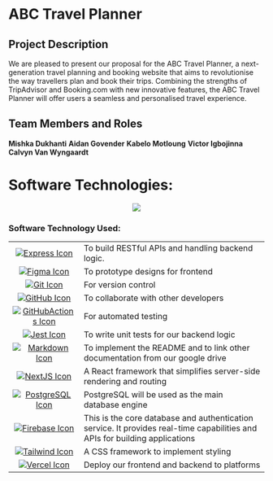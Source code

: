 # ABC Travel Planner
## Project Description
We are pleased to present our proposal for the ABC Travel Planner, a next-generation travel
planning and booking website that aims to revolutionise the way travellers plan and book their
trips. Combining the strengths of TripAdvisor and Booking.com with new innovative features,
the ABC Travel Planner will offer users a seamless and personalised travel experience.

## Team Members and Roles
**Mishka Dukhanti**
**Aidan Govender**
**Kabelo Motloung**
**Victor Igbojinna**
**Calvyn Van Wyngaardt**

# Software Technologies:
<p align="center">
  <a href="https://skillicons.dev">
    <img src="https://skillicons.dev/icons?i=express,figma,git,github,githubactions,jest,md,nextjs,postgres,firebase,tailwind,vercel&perline=6"/>
  </a>
</p>

### Software Technology Used:


<table>
  <tr>
    <td style="text-align:center; vertical-align:middle;"><a href="https://skillicons.dev"><img src="https://skillicons.dev/icons?i=express" alt="Express Icon"></a></td>
    <td style="text-align:left; vertical-align:middle;">To build RESTful APIs and handling backend logic.</td>
  </tr>
  <tr>
    <td style="text-align:center; vertical-align:middle;"><a href="https://skillicons.dev"><img src="https://skillicons.dev/icons?i=figma" alt="Figma Icon"></a></td>
    <td style="text-align:left; vertical-align:middle;">To prototype designs for frontend</td>
  </tr>
  <tr>
    <td style="text-align:center; vertical-align:middle;"><a href="https://skillicons.dev"><img src="https://skillicons.dev/icons?i=git" alt="Git Icon"></a></td>
    <td style="text-align:left; vertical-align:middle;">For version control</td>
  </tr>
  <tr>
    <td style="text-align:center; vertical-align:middle;"><a href="https://skillicons.dev"><img src="https://skillicons.dev/icons?i=github" alt="GitHub Icon"></a></td>
    <td style="text-align:left; vertical-align:middle;">To collaborate with other developers</td>
  </tr>
  <tr>
    <td style="text-align:center; vertical-align:middle;"><a href="https://skillicons.dev"><img src="https://skillicons.dev/icons?i=githubactions" alt="GitHubActions Icon"></a></td>
    <td style="text-align:left; vertical-align:middle;">For automated testing</td>
  </tr>
  <tr>
    <td style="text-align:center; vertical-align:middle;"><a href="https://skillicons.dev"><img src="https://skillicons.dev/icons?i=jest" alt="Jest Icon"></a></td>
    <td style="text-align:left; vertical-align:middle;">To write unit tests for our backend logic</td>
  </tr>
  <tr>
    <td style="text-align:center; vertical-align:middle;"><a href="https://skillicons.dev"><img src="https://skillicons.dev/icons?i=md" alt="Markdown Icon"></a></td>
    <td style="text-align:left; vertical-align:middle;">To implement the README and to link other documentation from our google drive</td>
  </tr>
  <tr>
    <td style="text-align:center; vertical-align:middle;"><a href="https://skillicons.dev"><img src="https://skillicons.dev/icons?i=nextjs" alt="NextJS Icon"></a></td>
    <td style="text-align:left; vertical-align:middle;">A React framework that simplifies server-side rendering and routing</td>
  </tr>
  <tr>
    <td style="text-align:center; vertical-align:middle;"><a href="https://skillicons.dev"><img src="https://skillicons.dev/icons?i=postgres" alt="PostgreSQL Icon"></a></td>
    <td style="text-align:left; vertical-align:middle;">PostgreSQL will be used as the main database engine</td>
  </tr>
  <tr>
    <td style="text-align:center; vertical-align:middle;"><a href="https://skillicons.dev"><img src="https://skillicons.dev/icons?i=firebase" alt="Firebase Icon"></a></td>
    <td style="text-align:left; vertical-align:middle;">This is the core database and authentication service. It provides real-time capabilities and APIs for building applications</td>
  </tr>
  <tr>
    <td style="text-align:center; vertical-align:middle;"><a href="https://skillicons.dev"><img src="https://skillicons.dev/icons?i=tailwind" alt="Tailwind Icon"></a></td>
    <td style="text-align:left; vertical-align:middle;">A CSS framework to implement styling</td>
  </tr>
  <tr>
    <td style="text-align:center; vertical-align:middle;"><a href="https://skillicons.dev"><img src="https://skillicons.dev/icons?i=vercel" alt="Vercel Icon"></a></td>
    <td style="text-align:left; vertical-align:middle;">Deploy our frontend and backend to platforms</td>
  </tr>
</table>
